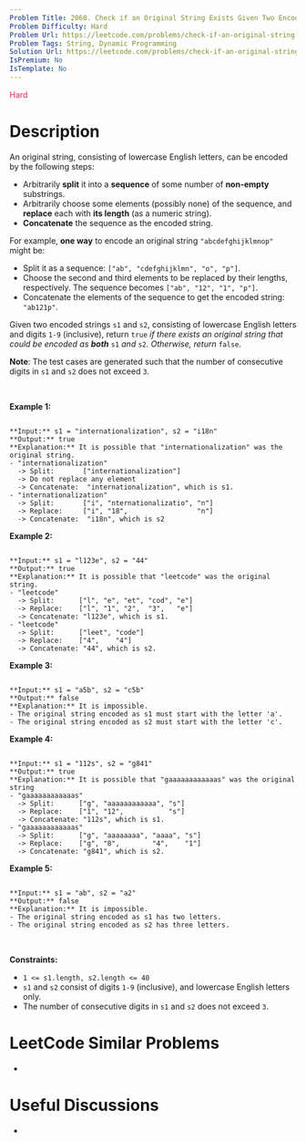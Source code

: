 ```yaml
---
Problem Title: 2060. Check if an Original String Exists Given Two Encoded Strings
Problem Difficulty: Hard
Problem Url: https://leetcode.com/problems/check-if-an-original-string-exists-given-two-encoded-strings/
Problem Tags: String, Dynamic Programming
Solution Url: https://leetcode.com/problems/check-if-an-original-string-exists-given-two-encoded-strings/solution/
IsPremium: No
IsTemplate: No
---
```


<span style="color: rgb(233, 30, 99);">Hard</span>

# Description

An original string, consisting of lowercase English letters, can be encoded by the following steps:


* Arbitrarily **split** it into a **sequence** of some number of **non-empty** substrings.
* Arbitrarily choose some elements (possibly none) of the sequence, and **replace** each with **its length** (as a numeric string).
* **Concatenate** the sequence as the encoded string.


For example, **one way** to encode an original string `"abcdefghijklmnop"` might be:


* Split it as a sequence: `["ab", "cdefghijklmn", "o", "p"]`.
* Choose the second and third elements to be replaced by their lengths, respectively. The sequence becomes `["ab", "12", "1", "p"]`.
* Concatenate the elements of the sequence to get the encoded string: `"ab121p"`.


Given two encoded strings `s1` and `s2`, consisting of lowercase English letters and digits `1-9` (inclusive), return `true` *if there exists an original string that could be encoded as **both*** `s1` *and* `s2`*. Otherwise, return* `false`.


**Note**: The test cases are generated such that the number of consecutive digits in `s1` and `s2` does not exceed `3`.


 


**Example 1:**



```

**Input:** s1 = "internationalization", s2 = "i18n"
**Output:** true
**Explanation:** It is possible that "internationalization" was the original string.
- "internationalization" 
  -> Split:       ["internationalization"]
  -> Do not replace any element
  -> Concatenate:  "internationalization", which is s1.
- "internationalization"
  -> Split:       ["i", "nternationalizatio", "n"]
  -> Replace:     ["i", "18",                 "n"]
  -> Concatenate:  "i18n", which is s2

```

**Example 2:**



```

**Input:** s1 = "l123e", s2 = "44"
**Output:** true
**Explanation:** It is possible that "leetcode" was the original string.
- "leetcode" 
  -> Split:      ["l", "e", "et", "cod", "e"]
  -> Replace:    ["l", "1", "2",  "3",   "e"]
  -> Concatenate: "l123e", which is s1.
- "leetcode" 
  -> Split:      ["leet", "code"]
  -> Replace:    ["4",    "4"]
  -> Concatenate: "44", which is s2.

```

**Example 3:**



```

**Input:** s1 = "a5b", s2 = "c5b"
**Output:** false
**Explanation:** It is impossible.
- The original string encoded as s1 must start with the letter 'a'.
- The original string encoded as s2 must start with the letter 'c'.

```

**Example 4:**



```

**Input:** s1 = "112s", s2 = "g841"
**Output:** true
**Explanation:** It is possible that "gaaaaaaaaaaaas" was the original string
- "gaaaaaaaaaaaas"
  -> Split:      ["g", "aaaaaaaaaaaa", "s"]
  -> Replace:    ["1", "12",           "s"]
  -> Concatenate: "112s", which is s1.
- "gaaaaaaaaaaaas"
  -> Split:      ["g", "aaaaaaaa", "aaaa", "s"]
  -> Replace:    ["g", "8",        "4",    "1"]
  -> Concatenate: "g841", which is s2.

```

**Example 5:**



```

**Input:** s1 = "ab", s2 = "a2"
**Output:** false
**Explanation:** It is impossible.
- The original string encoded as s1 has two letters.
- The original string encoded as s2 has three letters.

```

 


**Constraints:**


* `1 <= s1.length, s2.length <= 40`
* `s1` and `s2` consist of digits `1-9` (inclusive), and lowercase English letters only.
* The number of consecutive digits in `s1` and `s2` does not exceed `3`.




# LeetCode Similar Problems

- []()

# Useful Discussions

- []()
